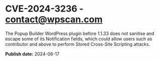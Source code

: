 # CVE-2024-3236 - contact@wpscan.com

The Popup Builder WordPress plugin before 1.1.33 does not sanitise and escape some of its Notification fields, which could allow users such as contributor and above to perform Stored Cross-Site Scripting attacks.

**Publish date:** 2024-06-17
